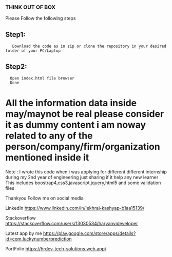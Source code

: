### THINK OUT OF BOX

Please Follow the following steps 

## Step1: 
       Download the code as in zip or clone the repository in your desired folder of your PC/Laptop

## Step2: 

      Open index.html file browser  
      Done
      
 # All the information data inside may/maynot be real please consider it as dummy content i am noway related to any of the person/company/firm/organization mentioned inside it       

Note : I wrote this code when i was applying for different different internship during my 2nd year of engineering just sharing if it help any new learner
This includes boostrap4,css3,javascript,jquery,html5 and some validation files


Thankyou
Follow me on social media

LinkedIn
https://www.linkedin.com/in/lekhraj-kashyap-b1aa15139/

Stackoverflow 
https://stackoverflow.com/users/13030534/haryanvideveloper

Latest app by me 
https://play.google.com/store/apps/details?id=com.luckynumberprediction

PortFolio
https://hrdev-tech-solutions.web.app/       
